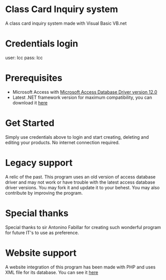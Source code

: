 # Class Card Inquiry system
A class card inquiry system made with Visual Basic VB.net

# Credentials login
user: lcc
pass: lcc

# Prerequisites
* Microsoft Access with [Microsoft Access Database Driver version 12.0](https://www.microsoft.com/en-us/download/details.aspx?id=13255)
* Latest .NET framework version for maximum compatibility, you can download it [here](https://dotnet.microsoft.com/en-us/download/dotnet-framework)

# Get Started
Simply use credentials above to login and start creating, deleting and editing your products. No internet connection required. 

# Legacy support
A relic of the past. This program uses an old version of access database driver and may not work or have trouble with the latest access database driver versions. You may fork it and update it to your behest. You may also contribute by improving the program. 

# Special thanks
Special thanks to sir Antonino Fabillar for creating such wonderful program for future IT's to use as preference. 

# Website support
A website integration of this program has been made with PHP and uses XML file for its database. You can see it [here](https://github.com/Software-Society-Code-Hub/Class-Card-Inquiry-Web-based-System)
